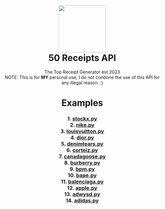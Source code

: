 <h1 align="center">
	<img src="https://50receipts.com/img/50s.png" width="150px"><br>
    50 Receipts API
</h1>
<p align="center">
	The Top Receipt Generator est 2023<br>NOTE: This is for <b>MY</b> personal use, I do not condone the use of this API for any illegal reason. :)</br>
</p>
</h1>

<h1 align="center">
	Examples
</h1>
<h3 align="center">
	1. <a href='https://github.com/fin702106/50-Receipts-API/blob/main/examples/stockx.py'>stockx.py</a><br>
2. <a href='https://github.com/fin702106/50-Receipts-API/blob/main/examples/nike.py'>nike.py</a><br>
3. <a href='https://github.com/fin702106/50-Receipts-API/blob/main/examples/louisvuitton.py'>louisvuitton.py</a><br>
4. <a href='https://github.com/fin702106/50-Receipts-API/blob/main/examples/dior.py'>dior.py</a><br>
5. <a href='https://github.com/fin702106/50-Receipts-API/blob/main/examples/denimtears.py'>denimtears.py</a><br>
6. <a href='https://github.com/fin702106/50-Receipts-API/blob/main/examples/corteiz.py'>corteiz.py</a><br>
7. <a href='https://github.com/fin702106/50-Receipts-API/blob/main/examples/canadagoose.py'>canadagoose.py</a><br>
8. <a href='https://github.com/fin702106/50-Receipts-API/blob/main/examples/burberry.py'>burberry.py</a><br>
9. <a href='https://github.com/fin702106/50-Receipts-API/blob/main/examples/bpm.py'>bpm.py</a><br>
10. <a href='https://github.com/fin702106/50-Receipts-API/blob/main/examples/bape.py'>bape.py</a><br>
11. <a href='https://github.com/fin702106/50-Receipts-API/blob/main/examples/balenciaga.py'>balenciaga.py</a><br>
12. <a href='https://github.com/fin702106/50-Receipts-API/blob/main/examples/apple.py'>apple.py</a><br>
13. <a href='https://github.com/fin702106/50-Receipts-API/blob/main/examples/adwysd.py'>adwysd.py</a><br>
14. <a href='https://github.com/fin702106/50-Receipts-API/blob/main/examples/adidas.py'>adidas.py</a><br>
</h3>
